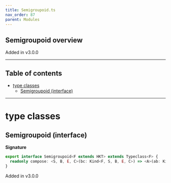 ```yaml
---
title: Semigroupoid.ts
nav_order: 87
parent: Modules
---
```


## Semigroupoid overview

Added in v3.0.0

---

<h2 class="text-delta">Table of contents</h2>

- [type classes](#type-classes)
  - [Semigroupoid (interface)](#semigroupoid-interface)

---

# type classes

## Semigroupoid (interface)

**Signature**

```ts
export interface Semigroupoid<F extends HKT> extends Typeclass<F> {
  readonly compose: <S, B, E, C>(bc: Kind<F, S, B, E, C>) => <A>(ab: Kind<F, S, A, E, B>) => Kind<F, S, A, E, C>
}
```

Added in v3.0.0
